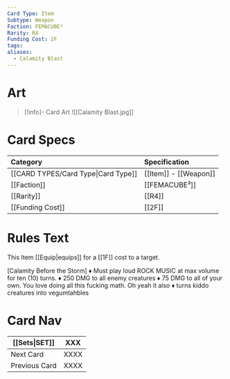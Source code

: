 ```yaml
---
Card Type: Item
Subtype: Weapon
Faction: FEMACUBE³
Rarity: R4
Funding Cost: 2F
tags: 
aliases:
  - Calamity Blast
---
```

# Art

> [!info]- Card Art
> ![[Calamity Blast.jpg]]

# Card Specs

| Category | Specification| 
| :--- | :--- |
| [[CARD TYPES/Card Type\|Card Type]] | [[Item]] - [[Weapon]] |  
| [[Faction]] | [[FEMACUBE³]] | 
| [[Rarity]] | [[R4]] |  
| [[Funding Cost]] | [[2F]] |  

# Rules Text

This Item [[Equip|equips]] for a [[1F]] cost to a target.  

[Calamity Before the Storm] 
♦ Must play loud ROCK MUSIC at max volume for ten (10) turns.
♦ 250 DMG to all enemy creatures
♦ 75 DMG to all of your own. You love doing all this fucking math. Oh yeah it also
♦ turns kiddo creatures into vegumtahbles

# Card Nav

| [[Sets\|SET]] | XXX |  
| --- | --- |  
| Next Card | XXXX |  
| Previous Card | XXXX |  

